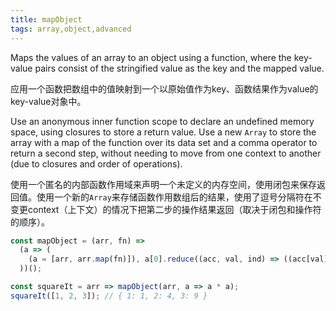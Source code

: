 ```yaml
---
title: mapObject
tags: array,object,advanced
---
```


Maps the values of an array to an object using a function, where the key-value pairs consist of the stringified value as the key and the mapped value.

应用一个函数把数组中的值映射到一个以原始值作为key、函数结果作为value的key-value对象中。

Use an anonymous inner function scope to declare an undefined memory space, using closures to store a return value. Use a new `Array` to store the array with a map of the function over its data set and a comma operator to return a second step, without needing to move from one context to another (due to closures and order of operations).

使用一个匿名的内部函数作用域来声明一个未定义的内存空间，使用闭包来保存返回值。使用一个新的`Array`来存储函数作用数组后的结果，使用了逗号分隔符在不变更context（上下文）的情况下把第二步的操作结果返回（取决于闭包和操作符的顺序）。

```js
const mapObject = (arr, fn) =>
  (a => (
    (a = [arr, arr.map(fn)]), a[0].reduce((acc, val, ind) => ((acc[val] = a[1][ind]), acc), {})
  ))();
```

```js
const squareIt = arr => mapObject(arr, a => a * a);
squareIt([1, 2, 3]); // { 1: 1, 2: 4, 3: 9 }
```